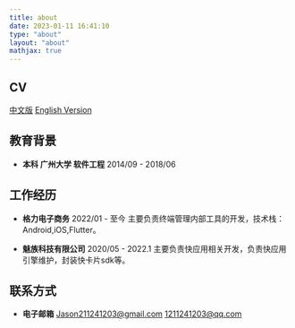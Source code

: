 ```yaml
---
title: about
date: 2023-01-11 16:41:10
type: "about"
layout: "about"
mathjax: true
---
```



## CV
[中文版](/medias/files/cv-zh.pdf)
[English Version](/medias/files/cv-en.pdf)

## 教育背景
* <b>本科 广州大学 软件工程</b>
2014/09 - 2018/06


## 工作经历
* <b>格力电子商务</b>
2022/01 - 至今
主要负责终端管理内部工具的开发，技术栈：Android,iOS,Flutter。

* <b>魅族科技有限公司</b>
2020/05 - 2022.1
主要负责快应用相关开发，负责快应用引擎维护，封装快卡片sdk等。


## 联系方式
* <b>电子邮箱</b>
Jason211241203@gmail.com
1211241203@qq.com


<!-- ![](/medias/contact.jpg) -->